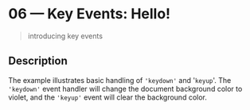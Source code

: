 # 06 &mdash; Key Events: Hello!
> introducing key events

## Description
The example illustrates basic handling of `'keydown'` and '`keyup`'.
The `'keydown'` event handler will change the document background color to violet, and the `'keyup'` event will clear the background color.